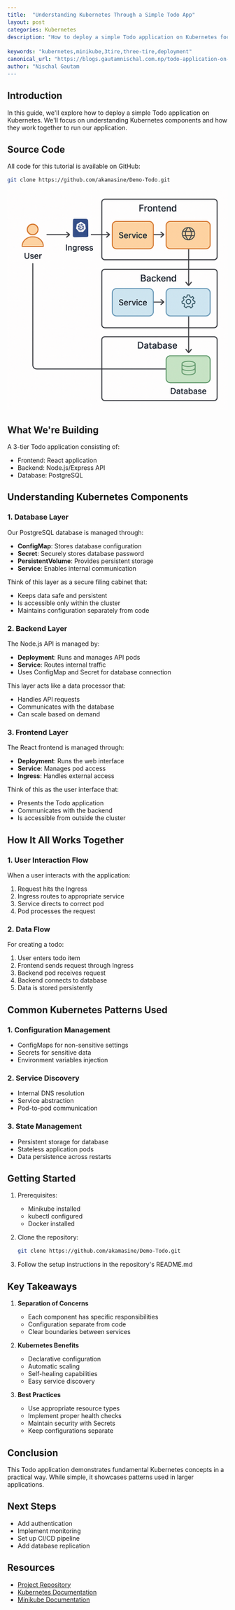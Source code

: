 ```yaml
---
title:  "Understanding Kubernetes Through a Simple Todo App"
layout: post
categories: Kubernetes
description: "How to deploy a simple Todo application on Kubernetes focusing on understanding Kubernetes components and how they work together to run the application."

keywords: "kubernetes,minikube,3tire,three-tire,deployment"
canonical_url: "https://blogs.gautamnischal.com.np/todo-application-on-kubernetes/"
author: "Nischal Gautam
---
```


## Introduction
In this guide, we'll explore how to deploy a simple Todo application on Kubernetes. We'll focus on understanding Kubernetes components and how they work together to run our application.

## Source Code
All code for this tutorial is available on GitHub:
```bash
git clone https://github.com/akamasine/Demo-Todo.git
```
![kubernetes.png](/assets/images/kubernetes.png)


## What We're Building
A 3-tier Todo application consisting of:
- Frontend: React application
- Backend: Node.js/Express API
- Database: PostgreSQL

## Understanding Kubernetes Components

### 1. Database Layer
Our PostgreSQL database is managed through:
- **ConfigMap**: Stores database configuration
- **Secret**: Securely stores database password
- **PersistentVolume**: Provides persistent storage
- **Service**: Enables internal communication

Think of this layer as a secure filing cabinet that:
- Keeps data safe and persistent
- Is accessible only within the cluster
- Maintains configuration separately from code

### 2. Backend Layer
The Node.js API is managed by:
- **Deployment**: Runs and manages API pods
- **Service**: Routes internal traffic
- Uses ConfigMap and Secret for database connection

This layer acts like a data processor that:
- Handles API requests
- Communicates with the database
- Can scale based on demand

### 3. Frontend Layer
The React frontend is managed through:
- **Deployment**: Runs the web interface
- **Service**: Manages pod access
- **Ingress**: Handles external access

Think of this as the user interface that:
- Presents the Todo application
- Communicates with the backend
- Is accessible from outside the cluster

## How It All Works Together

### 1. User Interaction Flow
When a user interacts with the application:
1. Request hits the Ingress
2. Ingress routes to appropriate service
3. Service directs to correct pod
4. Pod processes the request

### 2. Data Flow
For creating a todo:
1. User enters todo item
2. Frontend sends request through Ingress
3. Backend pod receives request
4. Backend connects to database
5. Data is stored persistently

## Common Kubernetes Patterns Used

### 1. Configuration Management
- ConfigMaps for non-sensitive settings
- Secrets for sensitive data
- Environment variables injection

### 2. Service Discovery
- Internal DNS resolution
- Service abstraction
- Pod-to-pod communication

### 3. State Management
- Persistent storage for database
- Stateless application pods
- Data persistence across restarts

## Getting Started

1. Prerequisites:
   - Minikube installed
   - kubectl configured
   - Docker installed

2. Clone the repository:
   ```bash
   git clone https://github.com/akamasine/Demo-Todo.git
   ```

3. Follow the setup instructions in the repository's README.md

## Key Takeaways

1. **Separation of Concerns**
   - Each component has specific responsibilities
   - Configuration separate from code
   - Clear boundaries between services

2. **Kubernetes Benefits**
   - Declarative configuration
   - Automatic scaling
   - Self-healing capabilities
   - Easy service discovery

3. **Best Practices**
   - Use appropriate resource types
   - Implement proper health checks
   - Maintain security with Secrets
   - Keep configurations separate

## Conclusion
This Todo application demonstrates fundamental Kubernetes concepts in a practical way. While simple, it showcases patterns used in larger applications.

## Next Steps
- Add authentication
- Implement monitoring
- Set up CI/CD pipeline
- Add database replication

## Resources
- [Project Repository](https://github.com/akamasine/Demo-Todo)
- [Kubernetes Documentation](https://kubernetes.io/docs/)
- [Minikube Documentation](https://minikube.sigs.k8s.io/docs/)

